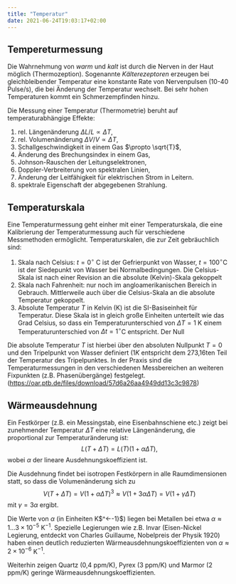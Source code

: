 ```yaml
---
title: "Temperatur"
date: 2021-06-24T19:03:17+02:00
---
```

## Tempereturmessung
Die Wahrnehmung von _warm_ und _kalt_ ist durch die Nerven in der Haut möglich (Thermozeption). Sogenannte 
_Kälterezeptoren_ erzeugen bei gleichbleibender Temperatur eine konstante Rate von Nervenpulsen (10-40 Pulse/s),
die bei Änderung der Temperatur wechselt. Bei sehr hohen Temperaturen kommt ein Schmerzempfinden hinzu. 

Die Messung einer Temperatur (Thermometrie) beruht auf temperaturabhängige Effekte:
   1. rel. Längenänderung  $\Delta L/L\propto \Delta T$,
   1. rel. Volumenänderung $\Delta V/V \propto \Delta T$,
   1. Schallgeschwindigkeit in einem Gas $\propto \sqrt{T}$,
   1. Änderung des Brechungsindex in einem Gas,
   1. Johnson-Rauschen der Leitungselektronen,
   1. Doppler-Verbreiterung von spektralen Linien, 
   1. Änderung der Leitfähigkeit für elektrischen Strom in Leitern.
   1. spektrale Eigenschaft der abgegebenen Strahlung.

## Temperaturskala
Eine Temperaturmessung geht einher mit einer Temperaturskala, die eine Kalibrierung der Temperaturmessung
auch für verschiedene Messmethoden ermöglicht. 
Temperaturskalen, die zur Zeit gebräuchlich sind:
   1. Skala nach Celsius: $t=0^\circ$ C ist der Gefrierpunkt von Wasser, $t=100^\circ$C ist der Siedepunkt von Wasser bei Normalbedingungen.
     Die Celsius-Skala ist nach einer Revision an die absolute (Kelvin)-Skala gekoppelt
   1. Skala nach Fahrenheit: nur noch im angloamerikanischen Bereich in Gebrauch. Mittlerweile auch über die Celsius-Skala an die absolute Temperatur gekoppelt.
   1. Absolute Temperatur $T$ in Kelvin (K) ist die SI-Basiseinheit für Temperatur. Diese Skala ist in gleich große Einheiten unterteilt wie das Grad Celsius, so dass
    ein Temperaturunterschied von $\Delta T= 1$ K einem Temperaturunterschied von  $\Delta t=1^\circ$C entspricht. Der Null

Die absolute Temperatur $T$ ist hierbei über den absoluten Nullpunkt $T=0$ und den Tripelpunkt von Wasser definiert ($1 K$ entspricht dem 273,16ten Teil
der Temperatur des Tripelpunktes. In der Praxis sind die Temperaturmessungen in den verschiedenen Messbereichen an weiteren Fixpunkten (z.B. Phasenübergänge) 
festgelegt. (https://oar.ptb.de/files/download/57d6a26aa4949dd13c3c9878)

## Wärmeausdehnung
Ein Festkörper (z.B. ein Messingstab, eine Eisenbahnschiene etc.) zeigt bei zunehmender Temperatur $\Delta T$ eine relative Längenänderung, die proportional
zur Temperaturänderung ist:
$$ L(T+\Delta T) = L(T) (1+\alpha \Delta T),$$
 wobei $\alpha$ der lineare Ausdehnungskoeffizient ist.

Die Ausdehnung findet bei isotropen Festkörpern in alle Raumdimensionen statt, so dass die Volumenänderung  sich zu 
$$ V(T+\Delta T) = V (1+\alpha \Delta T)^3 \approx V (1+3\alpha \Delta T) = V (1+\gamma \Delta T)$$
mit $\gamma = 3\alpha$  ergibt.

Die Werte von $\alpha$ (in Einheiten K$^←-1}$) liegen bei Metallen bei etwa $\alpha\approx 1\ldots 3\times 10^{-5}$ K$^{-1}$. 
Spezielle Legierungen wie z.B. Invar (Eisen-Nickel Legierung, entdeckt von Charles Guillaume, Nobelpreis der Physik 1920) haben 
einen deutlich reduzierten Wärmeausdehnungskoeffizienten von $\alpha \approx 2\times 10^{-6}~$K$^{-1}$. 

Weiterhin zeigen Quartz (0,4 ppm/K), Pyrex (3 ppm/K) und Marmor (2 ppm/K) geringe Wärmeausdehnungskoeffizienten. 



 
